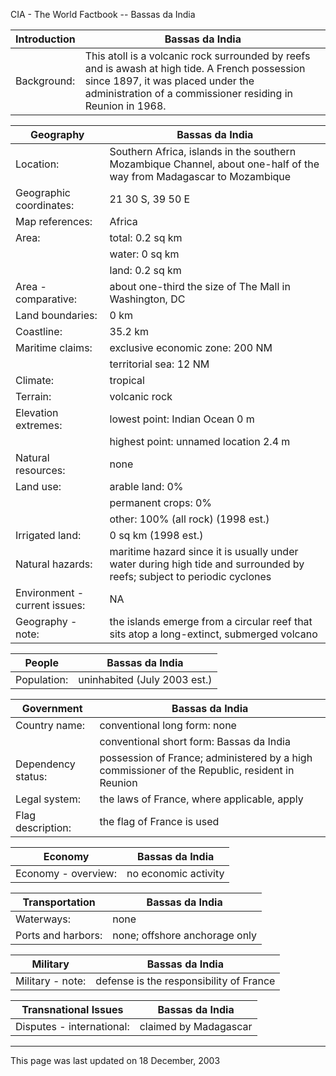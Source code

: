 CIA - The World Factbook -- Bassas da India

| Introduction | Bassas da India |
| --- | --- |
| Background: | This atoll is a volcanic rock surrounded by reefs and is awash at high tide. A French possession since 1897, it was placed under the administration of a commissioner residing in Reunion in 1968. |

| Geography | Bassas da India |
| --- | --- |
| Location: | Southern Africa, islands in the southern Mozambique Channel, about one-half of the way from Madagascar to Mozambique |
| Geographic coordinates: | 21 30 S, 39 50 E |
| Map references: | Africa |
| Area: | total: 0.2 sq km |
| | water: 0 sq km |
| | land: 0.2 sq km |
| Area - comparative: | about one-third the size of The Mall in Washington, DC |
| Land boundaries: | 0 km |
| Coastline: | 35.2 km |
| Maritime claims: | exclusive economic zone: 200 NM |
| | territorial sea: 12 NM |
| Climate: | tropical |
| Terrain: | volcanic rock |
| Elevation extremes: | lowest point: Indian Ocean 0 m |
| | highest point: unnamed location 2.4 m |
| Natural resources: | none |
| Land use: | arable land: 0% |
| | permanent crops: 0% |
| | other: 100% (all rock) (1998 est.) |
| Irrigated land: | 0 sq km (1998 est.) |
| Natural hazards: | maritime hazard since it is usually under water during high tide and surrounded by reefs; subject to periodic cyclones |
| Environment - current issues: | NA |
| Geography - note: | the islands emerge from a circular reef that sits atop a long-extinct, submerged volcano |

| People | Bassas da India |
| --- | --- |
| Population: | uninhabited (July 2003 est.) |

| Government | Bassas da India |
| --- | --- |
| Country name: | conventional long form: none |
| | conventional short form: Bassas da India |
| Dependency status: | possession of France; administered by a high commissioner of the Republic, resident in Reunion |
| Legal system: | the laws of France, where applicable, apply |
| Flag description: | the flag of France is used |

| Economy | Bassas da India |
| --- | --- |
| Economy - overview: | no economic activity |

| Transportation | Bassas da India |
| --- | --- |
| Waterways: | none |
| Ports and harbors: | none; offshore anchorage only |

| Military | Bassas da India |
| --- | --- |
| Military - note: | defense is the responsibility of France |

| Transnational Issues | Bassas da India |
| --- | --- |
| Disputes - international: | claimed by Madagascar |

---
This page was last updated on 18 December, 2003